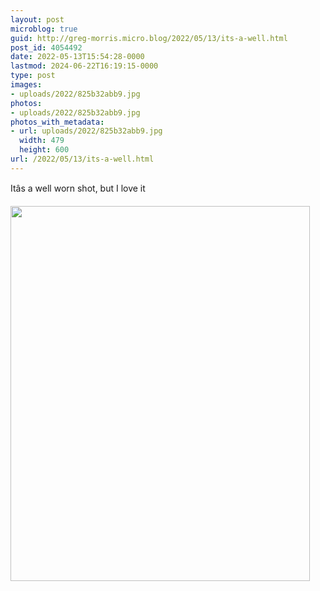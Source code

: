 ```yaml
---
layout: post
microblog: true
guid: http://greg-morris.micro.blog/2022/05/13/its-a-well.html
post_id: 4054492
date: 2022-05-13T15:54:28-0000
lastmod: 2024-06-22T16:19:15-0000
type: post
images:
- uploads/2022/825b32abb9.jpg
photos:
- uploads/2022/825b32abb9.jpg
photos_with_metadata:
- url: uploads/2022/825b32abb9.jpg
  width: 479
  height: 600
url: /2022/05/13/its-a-well.html
---
```

Itâs a well worn shot, but I love it

<img src="uploads/2022/825b32abb9.jpg" width="479" height="600" alt="">

